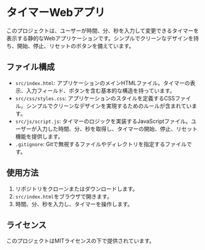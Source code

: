 # タイマーWebアプリ

このプロジェクトは、ユーザーが時間、分、秒を入力して変更できるタイマーを表示する静的なWebアプリケーションです。シンプルでクリーンなデザインを持ち、開始、停止、リセットのボタンを備えています。

## ファイル構成

- `src/index.html`: アプリケーションのメインHTMLファイル。タイマーの表示、入力フィールド、ボタンを含む基本的な構造を持っています。
- `src/css/styles.css`: アプリケーションのスタイルを定義するCSSファイル。シンプルでクリーンなデザインを実現するためのルールが含まれています。
- `src/js/script.js`: タイマーのロジックを実装するJavaScriptファイル。ユーザーが入力した時間、分、秒を取得し、タイマーの開始、停止、リセット機能を提供します。
- `.gitignore`: Gitで無視するファイルやディレクトリを指定するファイルです。

## 使用方法

1. リポジトリをクローンまたはダウンロードします。
2. `src/index.html`をブラウザで開きます。
3. 時間、分、秒を入力し、タイマーを操作します。

## ライセンス

このプロジェクトはMITライセンスの下で提供されています。